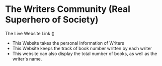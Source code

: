 # The Writers Community (Real Superhero of Society)
The Live Website Link ()

- This Website takes the personal Information of Writers
- This Website keeps the track of book number written by each writer
- This website can also display the total number of books, as well as the writer's name.